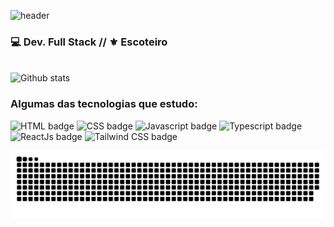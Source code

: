 ![header](https://capsule-render.vercel.app/api?type=waving&color=fe428e&height=150&text=Olá+%F0%9F%91%8B+Me+chamo+Enzo+Gon%C3%A7alves&fontSize=50&fontColor=FFFFFF&fontAlignY=30)

### 💻 Dev. Full Stack // ⚜️ Escoteiro

<br />

<picture>
  <source 
    srcset="https://github-readme-stats.vercel.app/api?username=devenzogoncalves&show_icons=true&theme=radical&count_private=true&hide_title=true&text_bold=false"
    media="(prefers-color-scheme: dark)"
  />
  <source
    srcset="https://github-readme-stats.vercel.app/api?username=devenzogoncalves&show_icons=true&theme=moltack&count_private=true&hide_title=true&text_bold=false"
    media="(prefers-color-scheme: light), (prefers-color-scheme: no-preference)"
  />
  <img src="https://github-readme-stats.vercel.app/api?username=devenzogoncalves&show_icons=true&theme=moltack&count_private=true&hide_title=true&text_bold=false" alt="Github stats" />
</picture>

### Algumas das tecnologias que estudo:

![HTML badge](https://img.shields.io/badge/HTML5-E34F26?style=for-the-badge&logo=html5&logoColor=white)
![CSS badge](https://img.shields.io/badge/CSS3-1572B6?style=for-the-badge&logo=css3&logoColor=white)
![Javascript badge](https://img.shields.io/badge/JavaScript-F7DF1E?style=for-the-badge&logo=javascript&logoColor=black)
![Typescript badge](https://img.shields.io/badge/TypeScript-007ACC?style=for-the-badge&logo=typescript&logoColor=white)
![ReactJs badge](https://img.shields.io/badge/React-20232A?style=for-the-badge&logo=react&logoColor=61DAFB)
![Tailwind CSS badge](https://img.shields.io/badge/Tailwind_CSS-38B2AC?style=for-the-badge&logo=tailwind-css&logoColor=white)

![Snake gif](https://github.com/devenzogoncalves/devenzogoncalves/blob/output/github-contribution-grid-snake.svg)
